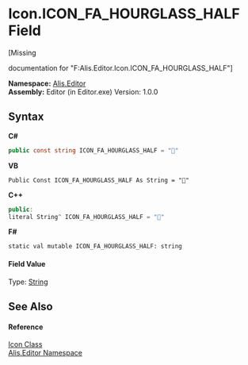# Icon.ICON_FA_HOURGLASS_HALF Field
 

\[Missing <summary> documentation for "F:Alis.Editor.Icon.ICON_FA_HOURGLASS_HALF"\]

**Namespace:**&nbsp;<a href="b150ade4-39de-a232-5f06-d3cdc1b2c538">Alis.Editor</a><br />**Assembly:**&nbsp;Editor (in Editor.exe) Version: 1.0.0

## Syntax

**C#**<br />
``` C#
public const string ICON_FA_HOURGLASS_HALF = ""
```

**VB**<br />
``` VB
Public Const ICON_FA_HOURGLASS_HALF As String = ""
```

**C++**<br />
``` C++
public:
literal String^ ICON_FA_HOURGLASS_HALF = ""
```

**F#**<br />
``` F#
static val mutable ICON_FA_HOURGLASS_HALF: string
```


#### Field Value
Type: <a href="https://docs.microsoft.com/dotnet/api/system.string" target="_blank">String</a>

## See Also


#### Reference
<a href="cc0f883c-67f8-f772-c6d7-a60b129f22a7">Icon Class</a><br /><a href="b150ade4-39de-a232-5f06-d3cdc1b2c538">Alis.Editor Namespace</a><br />